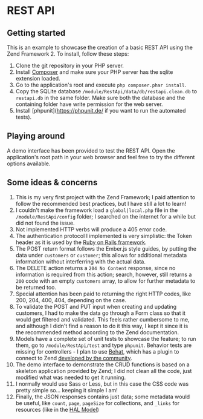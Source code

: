 # REST API
## Getting started
This is an example to showcase the creation of a basic REST API using the Zend Framework 2. To install, follow these steps:

1. Clone the git repository in your PHP server.
2. Install [Composer](https://getcomposer.org/) and make sure your PHP server has the sqlite extension loaded.
3. Go to the application's root and execute `php composer.phar install`.
4. Copy the SQLite database `/module/RestApi/data/db/restapi.clean.db` to `restapi.db` in the same folder. Make sure both the database and the containing folder have write permission for the web server.
5. Install [phpunit](https://phpunit.de/ if you want to run the automated tests). 

## Playing around
A demo interface has been provided to test the REST API. Open the application's root path in your web browser and feel free to try the different options available.

## Some ideas & concerns
1. This is my very first project with the Zend Framework; I paid attention to follow the recommended best practices, but I have still a lot to learn!
1. I couldn't make the framework load a `global|local.php` file in the `/module/RestApi/config` folder; I searched on the internet for a while but did not found the issue.
1. Not implemented HTTP verbs will produce a 405 error code.
1. The authentication protocol I implemented is very simplistic: the Token header as it is used by the [Ruby on Rails framework](http://api.rubyonrails.org/classes/ActionController/HttpAuthentication/Token.html).
1. The POST return format follows the Ember.js style guides, by putting the data under `customers` or `customer`; this allows for additional metadata information without interferring with the actual data.
1. The DELETE action returns a `204 No Content` response, since no information is required from this action; search, however, still returns a `200` code with an empty `customers` array, to allow for further metadata to be returned too.
1. Special attention has been paid to returning the right HTTP codes, like 200, 204, 400, 404, depending on the case. 
1. To validate the POST and PUT input when creating and updating customers, I had to make the data go through a Form class so that it would get filtered and validated. This feels rather cumbersome to me, and although I didn't find a reason to do it this way, I kept it since it is the recommended method according to the Zend documentation.
1. Models have a complete set of unit tests to showcase the feature; to run them, go to `/module/RestApi/test` and type `phpunit`. Behavior tests are missing for controllers - I plan to use [Behat](https://github.com/Behat/Behat), which has a plugin to connect to Zend [developed by the community](https://github.com/mvlabs/zf2behat-extension).
1. The demo interface to demonstrate the CRUD functions is based on a skeleton application provided by Zend; I did not clean all the code, just modified what was needed to get it running.
1. I normally would use Sass or Less, but in this case the CSS code was pretty simple so... keeping it simple I am!
1. Finally, the JSON responses contains just data; some metadata would be useful, like `count`, `page`, `pageSize` for collections, and `_links` for resources (like in the [HAL Model](http://stateless.co/hal_specification.html))
